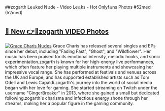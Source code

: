 ##zogarth Le𝚊ked N𝚞de - Video Le𝚊ks - Hot Onlyf𝚊ns Photos #52med (52med)

# <h2><a href="https://mediaupload.pro?title=zogarth&ref=9FEB">🔗 New 👉🔴zogarth VIDEO Photos</a></h2>

[![Grace Charis N𝚞des](https://i.imgur.com/rIISA9y.gif)](https://mediaupload.pro?title=zogarth&ref=9FEB)
Grace Charis has released several singles and EPs since her debut, including "Fading Fast", "Ghost", and "Wildflower". Her music has been praised for its emotional intensity, melodic hooks, and sonic experimentation.zogarth is known for her high-energy live performances, which often feature her playing multiple instruments and showcasing her impressive vocal range. She has performed at festivals and venues across the UK and Europe, and has supported established artists such as Tom Odell and Lewis Capaldi.zogarth's journey into the world of social media began with her love for gaming. She started streaming on Twitch under the username "GingerBreaker" in 2013, where she gained a small but dedicated following.zogarth's charisma and infectious energy shone through her streams, making her a popular figure in the gaming community.